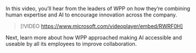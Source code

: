 In this video, you’ll hear from the leaders of WPP on how they’re combining human expertise and AI to encourage innovation across the company.

> [!VIDEO https://www.microsoft.com/videoplayer/embed/RWRF0H]

Next, learn more about how WPP approached making AI accessible and useable by all its employees to improve collaboration.
